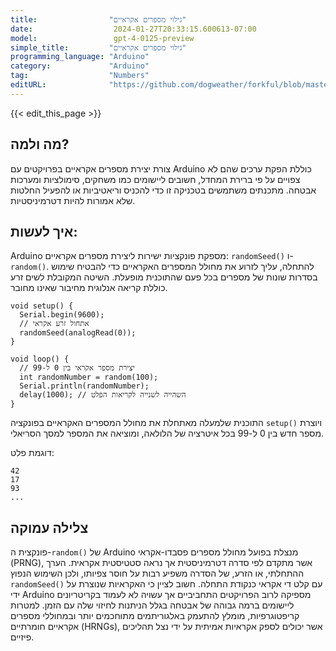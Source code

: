 ```yaml
---
title:                "גילוי מספרים אקראיים"
date:                  2024-01-27T20:33:15.600613-07:00
model:                 gpt-4-0125-preview
simple_title:         "גילוי מספרים אקראיים"
programming_language: "Arduino"
category:             "Arduino"
tag:                  "Numbers"
editURL:              "https://github.com/dogweather/forkful/blob/master/content/he/arduino/generating-random-numbers.md"
---
```


{{< edit_this_page >}}

## מה ולמה?
צורת יצירת מספרים אקראיים בפרויקטים עם Arduino כוללת הפקת ערכים שהם לא צפויים על פי ברירת המחדל, חשובים ליישומים כמו משחקים, סימולציות ומערכות אבטחה. מתכנתים משתמשים בטכניקה זו כדי להכניס וריאטיביות או להפעיל החלטות שלא אמורות להיות דטרמיניסטיות.

## איך לעשות:
Arduino מספקת פונקציות ישירות ליצירת מספרים אקראיים: `randomSeed()` ו-`random()`. להתחלה, עליך לזרוע את מחולל המספרים האקראיים כדי להבטיח שימוש בסדרות שונות של מספרים בכל פעם שהתוכנית מופעלת. השיטה המקובלת לשים זרע כוללת קריאה אנלוגית מחיבור שאינו מחובר.

```Arduino
void setup() {
  Serial.begin(9600);
  // אתחול זרע אקראי
  randomSeed(analogRead(0));
}

void loop() {
  // יצירת מספר אקראי בין 0 ל-99
  int randomNumber = random(100);
  Serial.println(randomNumber);
  delay(1000); // השהייה לשנייה לקריאות הפלט
}
```

התוכנית שלמעלה מאתחלת את מחולל המספרים האקראיים בפונקציה `setup()` ויוצרת מספר חדש בין 0 ל-99 בכל איטרציה של הלולאה, ומוציאה את המספר למסך הסריאלי.

דוגמת פלט:
```
42
17
93
...
```

## צלילה עמוקה
פונקצית ה-`random()` של Arduino מנצלת בפועל מחולל מספרים פסבדו-אקראי (PRNG), אשר מתקדם לפי סדרה דטרמיניסטית אך נראה סטטיסטית אקראית. הערך ההתחלתי, או הזרע, של הסדרה משפיע רבות על חוסר צפיותו, ולכן השימוש הנפוץ `randomSeed()` עם קלט די אקראי כנקודת התחלה. חשוב לציין כי האקראיות שנוצרת על ידי Arduino מספיקה לרוב הפרויקטים התחביביים אך עשויה לא לעמוד בקריטריונים ליישומים ברמה גבוהה של אבטחה בגלל הניתנות לחיזוי שלה עם הזמן. למטרות קריפטוגרפיות, מומלץ להתעמק באלגוריתמים מתוחכמים יותר ובמחוללי מספרים אקראיים חומרתיים (HRNGs), אשר יכולים לספק אקראיות אמיתית על ידי נצל תהליכים פיזיים.
